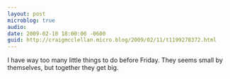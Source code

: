 ```yaml
---
layout: post
microblog: true
audio: 
date: 2009-02-10 18:00:00 -0600
guid: http://craigmcclellan.micro.blog/2009/02/11/t1199278372.html
---
```

I have way too many little things to do before Friday.  They seems small by themselves, but together they get big.
